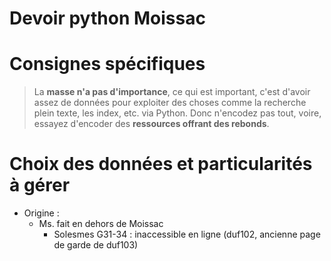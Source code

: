 Devoir python Moissac
====

# Consignes spécifiques 
> La **masse n'a pas d'importance**, ce qui est important, c'est d'avoir assez de données pour exploiter des choses comme la recherche plein texte, les index, etc. via Python. Donc n'encodez pas tout, voire, essayez d'encoder des **ressources offrant des rebonds**.

# Choix des données et particularités à gérer
- Origine :
    - Ms. fait en dehors de Moissac
        - Solesmes G31-34 : inaccessible en ligne (duf102, ancienne page de garde de duf103)

